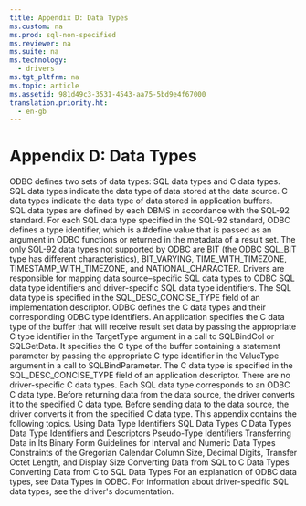 ```yaml
---
title: Appendix D: Data Types
ms.custom: na
ms.prod: sql-non-specified
ms.reviewer: na
ms.suite: na
ms.technology: 
  - drivers
ms.tgt_pltfrm: na
ms.topic: article
ms.assetid: 981d49c3-3531-4543-aa75-5bd9e4f67000
translation.priority.ht: 
  - en-gb
---
```

# Appendix D: Data Types
<?xml version="1.0" encoding="utf-8"?>
<developerReferenceWithoutSyntaxDocument xmlns="http://ddue.schemas.microsoft.com/authoring/2003/5" xmlns:xlink="http://www.w3.org/1999/xlink" xmlns:xsi="http://www.w3.org/2001/XMLSchema-instance" xsi:schemaLocation="http://ddue.schemas.microsoft.com/authoring/2003/5 http://dduestorage.blob.core.windows.net/ddueschema/developer.xsd">
  <introduction>
    <para>ODBC defines two sets of data types: SQL data types and C data types. SQL data types indicate the data type of data stored at the data source. C data types indicate the data type of data stored in application buffers.</para>
  </introduction>
  <section>
    <content>
      <para>SQL data types are defined by each DBMS in accordance with the SQL-92 standard. For each SQL data type specified in the SQL-92 standard, ODBC defines a type identifier, which is a <legacyBold>#define</legacyBold> value that is passed as an argument in ODBC functions or returned in the metadata of a result set. The only SQL-92 data types not supported by ODBC are BIT (the ODBC SQL_BIT type has different characteristics), BIT_VARYING, TIME_WITH_TIMEZONE, TIMESTAMP_WITH_TIMEZONE, and NATIONAL_CHARACTER. Drivers are responsible for mapping data source–specific SQL data types to ODBC SQL data type identifiers and driver-specific SQL data type identifiers. The SQL data type is specified in the SQL_DESC_CONCISE_TYPE field of an implementation descriptor.</para>
      <para>ODBC defines the C data types and their corresponding ODBC type identifiers. An application specifies the C data type of the buffer that will receive result set data by passing the appropriate C type identifier in the <legacyItalic>TargetType</legacyItalic> argument in a call to <legacyBold>SQLBindCol</legacyBold> or <legacyBold>SQLGetData</legacyBold>. It specifies the C type of the buffer containing a statement parameter by passing the appropriate C type identifier in the <legacyItalic>ValueType</legacyItalic> argument in a call to <legacyBold>SQLBindParameter</legacyBold>. The C data type is specified in the SQL_DESC_CONCISE_TYPE field of an application descriptor.</para>
      <alert class="note">
        <para>There are no driver-specific C data types.</para>
      </alert>
      <para>Each SQL data type corresponds to an ODBC C data type. Before returning data from the data source, the driver converts it to the specified C data type. Before sending data to the data source, the driver converts it from the specified C data type.</para>
      <para>This appendix contains the following topics.

</para>
      <list class="bullet">
        <listItem>
          <para>
            <legacyLink xlink:href="467e0c0c-a818-4737-8a24-3d8e15c7e162">Using Data Type Identifiers</legacyLink>
          </para>
        </listItem>
        <listItem>
          <para>
            <legacyLink xlink:href="1b22f985-f5e4-4779-87eb-e43329a442b1">SQL Data Types</legacyLink>
          </para>
        </listItem>
        <listItem>
          <para>
            <legacyLink xlink:href="b681d260-3dbb-47df-a616-4910d727add7">C Data Types</legacyLink>
          </para>
        </listItem>
        <listItem>
          <para>
            <legacyLink xlink:href="f0077c9b-8eb2-4b5f-8c4c-7436fdef37ab">Data Type Identifiers and Descriptors</legacyLink>
          </para>
        </listItem>
        <listItem>
          <para>
            <legacyLink xlink:href="8fa365d2-9de0-40c6-bcd2-a85613061baf">Pseudo-Type Identifiers</legacyLink>
          </para>
        </listItem>
        <listItem>
          <para>
            <legacyLink xlink:href="4b12a9de-51d0-416a-87f4-9bf84959cad9">Transferring Data in Its Binary Form</legacyLink>
          </para>
        </listItem>
        <listItem>
          <para>
            <legacyLink xlink:href="28a879a1-666e-4183-b731-d36b584d5d86">Guidelines for Interval and Numeric Data Types</legacyLink>
          </para>
        </listItem>
        <listItem>
          <para>
            <legacyLink xlink:href="70667410-c582-4369-8e06-9d98e21cd2bf">Constraints of the Gregorian Calendar</legacyLink>
          </para>
        </listItem>
        <listItem>
          <para>
            <legacyLink xlink:href="723107a1-be08-4ea3-a8c0-b2c45d38d1aa">Column Size, Decimal Digits, Transfer Octet Length, and Display Size</legacyLink>
          </para>
        </listItem>
        <listItem>
          <para>
            <legacyLink xlink:href="029727f6-d3f0-499a-911c-bcaf9714e43b">Converting Data from SQL to C Data Types</legacyLink>
          </para>
        </listItem>
        <listItem>
          <para>
            <legacyLink xlink:href="ee0afe78-b58f-4d34-ad9b-616bb23653bd">Converting Data from C to SQL Data Types</legacyLink>
          </para>
        </listItem>
      </list>
      <para>For an explanation of ODBC data types, see <legacyLink xlink:href="7332d93e-44db-4132-9c10-988dbc13369e">Data Types in ODBC</legacyLink>. For information about driver-specific SQL data types, see the driver's documentation.</para>
    </content>
  </section>
  <relatedTopics />
</developerReferenceWithoutSyntaxDocument>